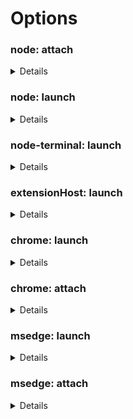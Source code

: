# Options

### node: attach

<details><h4>address</h4><p>TCP/IP address of process to be debugged. Default is &#39;localhost&#39;.</p>
<h5>Default value:</h4><pre><code>"localhost"</pre></code><h4>attachExistingChildren</h4><p>Whether to attempt to attach to already-spawned child processes.</p>
<h5>Default value:</h4><pre><code>true</pre></code><h4>autoAttachChildProcesses</h4><p>Attach debugger to new child processes automatically.</p>
<h5>Default value:</h4><pre><code>true</pre></code><h4>cascadeTerminateToConfigurations</h4><p>A list of debug sessions which, when this debug session is terminated, will also be stopped.</p>
<h5>Default value:</h4><pre><code>[]</pre></code><h4>continueOnAttach</h4><p>If true, we&#39;ll automatically resume programs launched and waiting on <code>--inspect-brk</code></p>
<h5>Default value:</h4><pre><code>false</pre></code><h4>customDescriptionGenerator</h4><p>Customize the textual description the debugger shows for objects (local variables, etc...). Samples:<br>      1. this.toString() // will call toString to print all objects<br>      2. this.customDescription ? this.customDescription() : defaultValue // Use customDescription method if available, if not return defaultValue<br>      3. function (def) { return this.customDescription ? this.customDescription() : def } // Use customDescription method if available, if not return defaultValue<br>      </p>
<h5>Default value:</h4><pre><code>undefined</pre></code><h4>customPropertiesGenerator</h4><p>Customize the properties shown for an object in the debugger (local variables, etc...). Samples:<br>    1. { ...this, extraProperty: &#39;12345&#39; } // Add an extraProperty 12345 to all objects<br>    2. this.customProperties ? this.customProperties() : this // Use customProperties method if available, if not use the properties in this (the default properties)<br>    3. function () { return this.customProperties ? this.customProperties() : this } // Use customDescription method if available, if not return the default properties<br><br>    Deprecated: This is a temporary implementation of this feature until we have time to implement it in the way described here: <a href="https://github.com/microsoft/vscode/issues/102181">https://github.com/microsoft/vscode/issues/102181</a></p>
<h5>Default value:</h4><pre><code>undefined</pre></code><h4>cwd</h4><p>Absolute path to the working directory of the program being debugged. If you&#39;ve set localRoot then cwd will match that value otherwise it falls back to your workspaceFolder</p>
<h5>Default value:</h4><pre><code>localRoot || ${workspaceFolder}</pre></code><h4>enableContentValidation</h4><p>Toggles whether we verify the contents of files on disk match the ones loaded in the runtime. This is useful in a variety of scenarios and required in some, but can cause issues if you have server-side transformation of scripts, for example.</p>
<h5>Default value:</h4><pre><code>true</pre></code><h4>enableDWARF</h4><p>Toggles whether the debugger will try to read DWARF debug symbols from WebAssembly, which can be resource intensive. Requires the <code>ms-vscode.wasm-dwarf-debugging</code> extension to function.</p>
<h5>Default value:</h4><pre><code>true</pre></code><h4>env</h4><p>Environment variables passed to the program. The value <code>null</code> removes the variable from the environment.</p>
<h5>Default value:</h4><pre><code>{}</pre></code><h4>envFile</h4><p>Absolute path to a file containing environment variable definitions.</p>
<h5>Default value:</h4><pre><code>null</pre></code><h4>localRoot</h4><p>Path to the local directory containing the program.</p>
<h5>Default value:</h4><pre><code>null</pre></code><h4>nodeVersionHint</h4><p>Allows you to explicitly specify the Node version that&#39;s running, which can be used to disable or enable certain behaviors in cases where the automatic version detection does not work.</p>
<h5>Default value:</h4><pre><code>undefined</pre></code><h4>outFiles</h4><p>If source maps are enabled, these glob patterns specify the generated JavaScript files. If a pattern starts with <code>!</code> the files are excluded. If not specified, the generated code is expected in the same directory as its source.</p>
<h5>Default value:</h4><pre><code>[
  "${workspaceFolder}/**/*.(m|c|)js",
  "!**/node_modules/**"
]</pre></code><h4>outputCapture</h4><p>From where to capture output messages: the default debug API if set to <code>console</code>, or stdout/stderr streams if set to <code>std</code>.</p>
<h5>Default value:</h4><pre><code>"console"</pre></code><h4>pauseForSourceMap</h4><p>Whether to wait for source maps to load for each incoming script. This has a performance overhead, and might be safely disabled when running off of disk, so long as <code>rootPath</code> is not disabled.</p>
<h5>Default value:</h4><pre><code>false</pre></code><h4>port</h4><p>Debug port to attach to. Default is 9229.</p>
<h5>Default value:</h4><pre><code>9229</pre></code><h4>processId</h4><p>ID of process to attach to.</p>
<h5>Default value:</h4><pre><code>undefined</pre></code><h4>remoteHostHeader</h4><p>Explicit Host header to use when connecting to the websocket of inspector. If unspecified, the host header will be set to &#39;localhost&#39;. This is useful when the inspector is running behind a proxy that only accept particular Host header.</p>
<h5>Default value:</h4><pre><code>undefined</pre></code><h4>remoteRoot</h4><p>Absolute path to the remote directory containing the program.</p>
<h5>Default value:</h4><pre><code>null</pre></code><h4>resolveSourceMapLocations</h4><p>A list of minimatch patterns for locations (folders and URLs) in which source maps can be used to resolve local files. This can be used to avoid incorrectly breaking in external source mapped code. Patterns can be prefixed with &quot;!&quot; to exclude them. May be set to an empty array or null to avoid restriction.</p>
<h5>Default value:</h4><pre><code>[
  "**",
  "!**/node_modules/**"
]</pre></code><h4>restart</h4><p>Try to reconnect to the program if we lose connection. If set to <code>true</code>, we&#39;ll try once a second, forever. You can customize the interval and maximum number of attempts by specifying the <code>delay</code> and <code>maxAttempts</code> in an object instead.</p>
<h5>Default value:</h4><pre><code>false</pre></code><h4>runtimeSourcemapPausePatterns</h4><p>A list of patterns at which to manually insert entrypoint breakpoints. This can be useful to give the debugger an opportunity to set breakpoints when using sourcemaps that don&#39;t exist or can&#39;t be detected before launch, such as <a href="https://github.com/microsoft/vscode-js-debug/issues/492">with the Serverless framework</a>.</p>
<h5>Default value:</h4><pre><code>[]</pre></code><h4>showAsyncStacks</h4><p>Show the async calls that led to the current call stack.</p>
<h5>Default value:</h4><pre><code>true</pre></code><h4>skipFiles</h4><p>An array of file or folder names, or path globs, to skip when debugging. Star patterns and negations are allowed, for example, <code>[&quot;**/node_modules/**&quot;, &quot;!**/node_modules/my-module/**&quot;]</code></p>
<h5>Default value:</h4><pre><code>[
  "<node_internals>/**"
]</pre></code><h4>smartStep</h4><p>Automatically step through generated code that cannot be mapped back to the original source.</p>
<h5>Default value:</h4><pre><code>true</pre></code><h4>sourceMapPathOverrides</h4><p>A set of mappings for rewriting the locations of source files from what the sourcemap says, to their locations on disk.</p>
<h5>Default value:</h4><pre><code>{
  "webpack:///./~/*": "${workspaceFolder}/node_modules/*",
  "webpack:////*": "/*",
  "webpack://@?:*/?:*/*": "${workspaceFolder}/*",
  "webpack://?:*/*": "${workspaceFolder}/*",
  "webpack:///([a-z]):/(.+)": "$1:/$2",
  "meteor://💻app/*": "${workspaceFolder}/*",
  "turbopack://[project]/*": "${workspaceFolder}/*"
}</pre></code><h4>sourceMapRenames</h4><p>Whether to use the &quot;names&quot; mapping in sourcemaps. This requires requesting source content, which can be slow with certain debuggers.</p>
<h5>Default value:</h4><pre><code>true</pre></code><h4>sourceMaps</h4><p>Use JavaScript source maps (if they exist).</p>
<h5>Default value:</h4><pre><code>true</pre></code><h4>timeout</h4><p>Retry for this number of milliseconds to connect to Node.js. Default is 10000 ms.</p>
<h5>Default value:</h4><pre><code>10000</pre></code><h4>timeouts</h4><p>Timeouts for several debugger operations.</p>
<h5>Default value:</h4><pre><code>{}</pre></code><h4>trace</h4><p>Configures what diagnostic output is produced.</p>
<h5>Default value:</h4><pre><code>false</pre></code><h4>websocketAddress</h4><p>Exact websocket address to attach to. If unspecified, it will be discovered from the address and port.</p>
<h5>Default value:</h4><pre><code>undefined</pre></code></details>

### node: launch

<details><h4>args</h4><p>Command line arguments passed to the program.<br><br>Can be an array of strings or a single string. When the program is launched in a terminal, setting this property to a single string will result in the arguments not being escaped for the shell.</p>
<h5>Default value:</h4><pre><code>[]</pre></code><h4>attachSimplePort</h4><p>If set, attaches to the process via the given port. This is generally no longer necessary for Node.js programs and loses the ability to debug child processes, but can be useful in more esoteric scenarios such as with Deno and Docker launches. If set to 0, a random port will be chosen and --inspect-brk added to the launch arguments automatically.</p>
<h5>Default value:</h4><pre><code>null</pre></code><h4>autoAttachChildProcesses</h4><p>Attach debugger to new child processes automatically.</p>
<h5>Default value:</h4><pre><code>true</pre></code><h4>cascadeTerminateToConfigurations</h4><p>A list of debug sessions which, when this debug session is terminated, will also be stopped.</p>
<h5>Default value:</h4><pre><code>[]</pre></code><h4>console</h4><p>Where to launch the debug target.</p>
<h5>Default value:</h4><pre><code>"internalConsole"</pre></code><h4>customDescriptionGenerator</h4><p>Customize the textual description the debugger shows for objects (local variables, etc...). Samples:<br>      1. this.toString() // will call toString to print all objects<br>      2. this.customDescription ? this.customDescription() : defaultValue // Use customDescription method if available, if not return defaultValue<br>      3. function (def) { return this.customDescription ? this.customDescription() : def } // Use customDescription method if available, if not return defaultValue<br>      </p>
<h5>Default value:</h4><pre><code>undefined</pre></code><h4>customPropertiesGenerator</h4><p>Customize the properties shown for an object in the debugger (local variables, etc...). Samples:<br>    1. { ...this, extraProperty: &#39;12345&#39; } // Add an extraProperty 12345 to all objects<br>    2. this.customProperties ? this.customProperties() : this // Use customProperties method if available, if not use the properties in this (the default properties)<br>    3. function () { return this.customProperties ? this.customProperties() : this } // Use customDescription method if available, if not return the default properties<br><br>    Deprecated: This is a temporary implementation of this feature until we have time to implement it in the way described here: <a href="https://github.com/microsoft/vscode/issues/102181">https://github.com/microsoft/vscode/issues/102181</a></p>
<h5>Default value:</h4><pre><code>undefined</pre></code><h4>cwd</h4><p>Absolute path to the working directory of the program being debugged. If you&#39;ve set localRoot then cwd will match that value otherwise it falls back to your workspaceFolder</p>
<h5>Default value:</h4><pre><code>"${workspaceFolder}"</pre></code><h4>enableContentValidation</h4><p>Toggles whether we verify the contents of files on disk match the ones loaded in the runtime. This is useful in a variety of scenarios and required in some, but can cause issues if you have server-side transformation of scripts, for example.</p>
<h5>Default value:</h4><pre><code>true</pre></code><h4>enableDWARF</h4><p>Toggles whether the debugger will try to read DWARF debug symbols from WebAssembly, which can be resource intensive. Requires the <code>ms-vscode.wasm-dwarf-debugging</code> extension to function.</p>
<h5>Default value:</h4><pre><code>true</pre></code><h4>env</h4><p>Environment variables passed to the program. The value <code>null</code> removes the variable from the environment.</p>
<h5>Default value:</h4><pre><code>{}</pre></code><h4>envFile</h4><p>Absolute path to a file containing environment variable definitions.</p>
<h5>Default value:</h4><pre><code>null</pre></code><h4>experimentalNetworking</h4><p>Enable experimental inspection in Node.js. When set to <code>auto</code> this is enabled for versions of Node.js that support it. It can be set to <code>on</code> or <code>off</code> to enable or disable it explicitly.</p>
<h5>Default value:</h4><pre><code>"auto"</pre></code><h4>killBehavior</h4><p>Configures how debug processes are killed when stopping the session. Can be:<br><br>- forceful (default): forcefully tears down the process tree. Sends SIGKILL on posix, or <code>taskkill.exe /F</code> on Windows.<br>- polite: gracefully tears down the process tree. It&#39;s possible that misbehaving processes continue to run after shutdown in this way. Sends SIGTERM on posix, or <code>taskkill.exe</code> with no <code>/F</code> (force) flag on Windows.<br>- none: no termination will happen.</p>
<h5>Default value:</h4><pre><code>"forceful"</pre></code><h4>localRoot</h4><p>Path to the local directory containing the program.</p>
<h5>Default value:</h4><pre><code>null</pre></code><h4>nodeVersionHint</h4><p>Allows you to explicitly specify the Node version that&#39;s running, which can be used to disable or enable certain behaviors in cases where the automatic version detection does not work.</p>
<h5>Default value:</h4><pre><code>undefined</pre></code><h4>outFiles</h4><p>If source maps are enabled, these glob patterns specify the generated JavaScript files. If a pattern starts with <code>!</code> the files are excluded. If not specified, the generated code is expected in the same directory as its source.</p>
<h5>Default value:</h4><pre><code>[
  "${workspaceFolder}/**/*.(m|c|)js",
  "!**/node_modules/**"
]</pre></code><h4>outputCapture</h4><p>From where to capture output messages: the default debug API if set to <code>console</code>, or stdout/stderr streams if set to <code>std</code>.</p>
<h5>Default value:</h4><pre><code>"console"</pre></code><h4>pauseForSourceMap</h4><p>Whether to wait for source maps to load for each incoming script. This has a performance overhead, and might be safely disabled when running off of disk, so long as <code>rootPath</code> is not disabled.</p>
<h5>Default value:</h4><pre><code>false</pre></code><h4>profileStartup</h4><p>If true, will start profiling as soon as the process launches</p>
<h5>Default value:</h4><pre><code>false</pre></code><h4>program</h4><p>Absolute path to the program. Generated value is guessed by looking at package.json and opened files. Edit this attribute.</p>
<h5>Default value:</h4><pre><code>""</pre></code><h4>remoteRoot</h4><p>Absolute path to the remote directory containing the program.</p>
<h5>Default value:</h4><pre><code>null</pre></code><h4>resolveSourceMapLocations</h4><p>A list of minimatch patterns for locations (folders and URLs) in which source maps can be used to resolve local files. This can be used to avoid incorrectly breaking in external source mapped code. Patterns can be prefixed with &quot;!&quot; to exclude them. May be set to an empty array or null to avoid restriction.</p>
<h5>Default value:</h4><pre><code>[
  "**",
  "!**/node_modules/**"
]</pre></code><h4>restart</h4><p>Try to reconnect to the program if we lose connection. If set to <code>true</code>, we&#39;ll try once a second, forever. You can customize the interval and maximum number of attempts by specifying the <code>delay</code> and <code>maxAttempts</code> in an object instead.</p>
<h5>Default value:</h4><pre><code>false</pre></code><h4>runtimeArgs</h4><p>Optional arguments passed to the runtime executable.</p>
<h5>Default value:</h4><pre><code>[]</pre></code><h4>runtimeExecutable</h4><p>Runtime to use. Either an absolute path or the name of a runtime available on the PATH. If omitted <code>node</code> is assumed.</p>
<h5>Default value:</h4><pre><code>"node"</pre></code><h4>runtimeSourcemapPausePatterns</h4><p>A list of patterns at which to manually insert entrypoint breakpoints. This can be useful to give the debugger an opportunity to set breakpoints when using sourcemaps that don&#39;t exist or can&#39;t be detected before launch, such as <a href="https://github.com/microsoft/vscode-js-debug/issues/492">with the Serverless framework</a>.</p>
<h5>Default value:</h4><pre><code>[]</pre></code><h4>runtimeVersion</h4><p>Version of <code>node</code> runtime to use. Requires <code>nvm</code>.</p>
<h5>Default value:</h4><pre><code>"default"</pre></code><h4>showAsyncStacks</h4><p>Show the async calls that led to the current call stack.</p>
<h5>Default value:</h4><pre><code>true</pre></code><h4>skipFiles</h4><p>An array of file or folder names, or path globs, to skip when debugging. Star patterns and negations are allowed, for example, <code>[&quot;**/node_modules/**&quot;, &quot;!**/node_modules/my-module/**&quot;]</code></p>
<h5>Default value:</h4><pre><code>[
  "<node_internals>/**"
]</pre></code><h4>smartStep</h4><p>Automatically step through generated code that cannot be mapped back to the original source.</p>
<h5>Default value:</h4><pre><code>true</pre></code><h4>sourceMapPathOverrides</h4><p>A set of mappings for rewriting the locations of source files from what the sourcemap says, to their locations on disk.</p>
<h5>Default value:</h4><pre><code>{
  "webpack:///./~/*": "${workspaceFolder}/node_modules/*",
  "webpack:////*": "/*",
  "webpack://@?:*/?:*/*": "${workspaceFolder}/*",
  "webpack://?:*/*": "${workspaceFolder}/*",
  "webpack:///([a-z]):/(.+)": "$1:/$2",
  "meteor://💻app/*": "${workspaceFolder}/*",
  "turbopack://[project]/*": "${workspaceFolder}/*"
}</pre></code><h4>sourceMapRenames</h4><p>Whether to use the &quot;names&quot; mapping in sourcemaps. This requires requesting source content, which can be slow with certain debuggers.</p>
<h5>Default value:</h4><pre><code>true</pre></code><h4>sourceMaps</h4><p>Use JavaScript source maps (if they exist).</p>
<h5>Default value:</h4><pre><code>true</pre></code><h4>stopOnEntry</h4><p>Automatically stop program after launch.</p>
<h5>Default value:</h4><pre><code>false</pre></code><h4>timeout</h4><p>Retry for this number of milliseconds to connect to Node.js. Default is 10000 ms.</p>
<h5>Default value:</h4><pre><code>10000</pre></code><h4>timeouts</h4><p>Timeouts for several debugger operations.</p>
<h5>Default value:</h4><pre><code>{}</pre></code><h4>trace</h4><p>Configures what diagnostic output is produced.</p>
<h5>Default value:</h4><pre><code>false</pre></code></details>

### node-terminal: launch

<details><h4>autoAttachChildProcesses</h4><p>Attach debugger to new child processes automatically.</p>
<h5>Default value:</h4><pre><code>true</pre></code><h4>cascadeTerminateToConfigurations</h4><p>A list of debug sessions which, when this debug session is terminated, will also be stopped.</p>
<h5>Default value:</h4><pre><code>[]</pre></code><h4>command</h4><p>Command to run in the launched terminal. If not provided, the terminal will open without launching a program.</p>
<h5>Default value:</h4><pre><code>undefined</pre></code><h4>customDescriptionGenerator</h4><p>Customize the textual description the debugger shows for objects (local variables, etc...). Samples:<br>      1. this.toString() // will call toString to print all objects<br>      2. this.customDescription ? this.customDescription() : defaultValue // Use customDescription method if available, if not return defaultValue<br>      3. function (def) { return this.customDescription ? this.customDescription() : def } // Use customDescription method if available, if not return defaultValue<br>      </p>
<h5>Default value:</h4><pre><code>undefined</pre></code><h4>customPropertiesGenerator</h4><p>Customize the properties shown for an object in the debugger (local variables, etc...). Samples:<br>    1. { ...this, extraProperty: &#39;12345&#39; } // Add an extraProperty 12345 to all objects<br>    2. this.customProperties ? this.customProperties() : this // Use customProperties method if available, if not use the properties in this (the default properties)<br>    3. function () { return this.customProperties ? this.customProperties() : this } // Use customDescription method if available, if not return the default properties<br><br>    Deprecated: This is a temporary implementation of this feature until we have time to implement it in the way described here: <a href="https://github.com/microsoft/vscode/issues/102181">https://github.com/microsoft/vscode/issues/102181</a></p>
<h5>Default value:</h4><pre><code>undefined</pre></code><h4>cwd</h4><p>Absolute path to the working directory of the program being debugged. If you&#39;ve set localRoot then cwd will match that value otherwise it falls back to your workspaceFolder</p>
<h5>Default value:</h4><pre><code>localRoot || ${workspaceFolder}</pre></code><h4>enableContentValidation</h4><p>Toggles whether we verify the contents of files on disk match the ones loaded in the runtime. This is useful in a variety of scenarios and required in some, but can cause issues if you have server-side transformation of scripts, for example.</p>
<h5>Default value:</h4><pre><code>true</pre></code><h4>enableDWARF</h4><p>Toggles whether the debugger will try to read DWARF debug symbols from WebAssembly, which can be resource intensive. Requires the <code>ms-vscode.wasm-dwarf-debugging</code> extension to function.</p>
<h5>Default value:</h4><pre><code>true</pre></code><h4>env</h4><p>Environment variables passed to the program. The value <code>null</code> removes the variable from the environment.</p>
<h5>Default value:</h4><pre><code>{}</pre></code><h4>envFile</h4><p>Absolute path to a file containing environment variable definitions.</p>
<h5>Default value:</h4><pre><code>null</pre></code><h4>localRoot</h4><p>Path to the local directory containing the program.</p>
<h5>Default value:</h4><pre><code>null</pre></code><h4>nodeVersionHint</h4><p>Allows you to explicitly specify the Node version that&#39;s running, which can be used to disable or enable certain behaviors in cases where the automatic version detection does not work.</p>
<h5>Default value:</h4><pre><code>undefined</pre></code><h4>outFiles</h4><p>If source maps are enabled, these glob patterns specify the generated JavaScript files. If a pattern starts with <code>!</code> the files are excluded. If not specified, the generated code is expected in the same directory as its source.</p>
<h5>Default value:</h4><pre><code>[
  "${workspaceFolder}/**/*.(m|c|)js",
  "!**/node_modules/**"
]</pre></code><h4>outputCapture</h4><p>From where to capture output messages: the default debug API if set to <code>console</code>, or stdout/stderr streams if set to <code>std</code>.</p>
<h5>Default value:</h4><pre><code>"console"</pre></code><h4>pauseForSourceMap</h4><p>Whether to wait for source maps to load for each incoming script. This has a performance overhead, and might be safely disabled when running off of disk, so long as <code>rootPath</code> is not disabled.</p>
<h5>Default value:</h4><pre><code>false</pre></code><h4>remoteRoot</h4><p>Absolute path to the remote directory containing the program.</p>
<h5>Default value:</h4><pre><code>null</pre></code><h4>resolveSourceMapLocations</h4><p>A list of minimatch patterns for locations (folders and URLs) in which source maps can be used to resolve local files. This can be used to avoid incorrectly breaking in external source mapped code. Patterns can be prefixed with &quot;!&quot; to exclude them. May be set to an empty array or null to avoid restriction.</p>
<h5>Default value:</h4><pre><code>[
  "**",
  "!**/node_modules/**"
]</pre></code><h4>runtimeSourcemapPausePatterns</h4><p>A list of patterns at which to manually insert entrypoint breakpoints. This can be useful to give the debugger an opportunity to set breakpoints when using sourcemaps that don&#39;t exist or can&#39;t be detected before launch, such as <a href="https://github.com/microsoft/vscode-js-debug/issues/492">with the Serverless framework</a>.</p>
<h5>Default value:</h4><pre><code>[]</pre></code><h4>showAsyncStacks</h4><p>Show the async calls that led to the current call stack.</p>
<h5>Default value:</h4><pre><code>{
  "onceBreakpointResolved": 16
}</pre></code><h4>skipFiles</h4><p>An array of file or folder names, or path globs, to skip when debugging. Star patterns and negations are allowed, for example, <code>[&quot;**/node_modules/**&quot;, &quot;!**/node_modules/my-module/**&quot;]</code></p>
<h5>Default value:</h4><pre><code>[
  "<node_internals>/**"
]</pre></code><h4>smartStep</h4><p>Automatically step through generated code that cannot be mapped back to the original source.</p>
<h5>Default value:</h4><pre><code>true</pre></code><h4>sourceMapPathOverrides</h4><p>A set of mappings for rewriting the locations of source files from what the sourcemap says, to their locations on disk.</p>
<h5>Default value:</h4><pre><code>{
  "webpack:///./~/*": "${workspaceFolder}/node_modules/*",
  "webpack:////*": "/*",
  "webpack://@?:*/?:*/*": "${workspaceFolder}/*",
  "webpack://?:*/*": "${workspaceFolder}/*",
  "webpack:///([a-z]):/(.+)": "$1:/$2",
  "meteor://💻app/*": "${workspaceFolder}/*",
  "turbopack://[project]/*": "${workspaceFolder}/*"
}</pre></code><h4>sourceMapRenames</h4><p>Whether to use the &quot;names&quot; mapping in sourcemaps. This requires requesting source content, which can be slow with certain debuggers.</p>
<h5>Default value:</h4><pre><code>true</pre></code><h4>sourceMaps</h4><p>Use JavaScript source maps (if they exist).</p>
<h5>Default value:</h4><pre><code>true</pre></code><h4>timeout</h4><p>Retry for this number of milliseconds to connect to Node.js. Default is 10000 ms.</p>
<h5>Default value:</h4><pre><code>10000</pre></code><h4>timeouts</h4><p>Timeouts for several debugger operations.</p>
<h5>Default value:</h4><pre><code>{}</pre></code><h4>trace</h4><p>Configures what diagnostic output is produced.</p>
<h5>Default value:</h4><pre><code>false</pre></code></details>

### extensionHost: launch

<details><h4>args</h4><p>Command line arguments passed to the program.<br><br>Can be an array of strings or a single string. When the program is launched in a terminal, setting this property to a single string will result in the arguments not being escaped for the shell.</p>
<h5>Default value:</h4><pre><code>[
  "--extensionDevelopmentPath=${workspaceFolder}"
]</pre></code><h4>autoAttachChildProcesses</h4><p>Attach debugger to new child processes automatically.</p>
<h5>Default value:</h4><pre><code>false</pre></code><h4>cascadeTerminateToConfigurations</h4><p>A list of debug sessions which, when this debug session is terminated, will also be stopped.</p>
<h5>Default value:</h4><pre><code>[]</pre></code><h4>customDescriptionGenerator</h4><p>Customize the textual description the debugger shows for objects (local variables, etc...). Samples:<br>      1. this.toString() // will call toString to print all objects<br>      2. this.customDescription ? this.customDescription() : defaultValue // Use customDescription method if available, if not return defaultValue<br>      3. function (def) { return this.customDescription ? this.customDescription() : def } // Use customDescription method if available, if not return defaultValue<br>      </p>
<h5>Default value:</h4><pre><code>undefined</pre></code><h4>customPropertiesGenerator</h4><p>Customize the properties shown for an object in the debugger (local variables, etc...). Samples:<br>    1. { ...this, extraProperty: &#39;12345&#39; } // Add an extraProperty 12345 to all objects<br>    2. this.customProperties ? this.customProperties() : this // Use customProperties method if available, if not use the properties in this (the default properties)<br>    3. function () { return this.customProperties ? this.customProperties() : this } // Use customDescription method if available, if not return the default properties<br><br>    Deprecated: This is a temporary implementation of this feature until we have time to implement it in the way described here: <a href="https://github.com/microsoft/vscode/issues/102181">https://github.com/microsoft/vscode/issues/102181</a></p>
<h5>Default value:</h4><pre><code>undefined</pre></code><h4>cwd</h4><p>Absolute path to the working directory of the program being debugged. If you&#39;ve set localRoot then cwd will match that value otherwise it falls back to your workspaceFolder</p>
<h5>Default value:</h4><pre><code>localRoot || ${workspaceFolder}</pre></code><h4>debugWebviews</h4><p>Configures whether we should try to attach to webviews in the launched VS Code instance. This will only work in desktop VS Code.</p>
<h5>Default value:</h4><pre><code>false</pre></code><h4>debugWebWorkerHost</h4><p>Configures whether we should try to attach to the web worker extension host.</p>
<h5>Default value:</h4><pre><code>false</pre></code><h4>enableContentValidation</h4><p>Toggles whether we verify the contents of files on disk match the ones loaded in the runtime. This is useful in a variety of scenarios and required in some, but can cause issues if you have server-side transformation of scripts, for example.</p>
<h5>Default value:</h4><pre><code>true</pre></code><h4>enableDWARF</h4><p>Toggles whether the debugger will try to read DWARF debug symbols from WebAssembly, which can be resource intensive. Requires the <code>ms-vscode.wasm-dwarf-debugging</code> extension to function.</p>
<h5>Default value:</h4><pre><code>true</pre></code><h4>env</h4><p>Environment variables passed to the program. The value <code>null</code> removes the variable from the environment.</p>
<h5>Default value:</h4><pre><code>{}</pre></code><h4>envFile</h4><p>Absolute path to a file containing environment variable definitions.</p>
<h5>Default value:</h4><pre><code>null</pre></code><h4>localRoot</h4><p>Path to the local directory containing the program.</p>
<h5>Default value:</h4><pre><code>null</pre></code><h4>nodeVersionHint</h4><p>Allows you to explicitly specify the Node version that&#39;s running, which can be used to disable or enable certain behaviors in cases where the automatic version detection does not work.</p>
<h5>Default value:</h4><pre><code>undefined</pre></code><h4>outFiles</h4><p>If source maps are enabled, these glob patterns specify the generated JavaScript files. If a pattern starts with <code>!</code> the files are excluded. If not specified, the generated code is expected in the same directory as its source.</p>
<h5>Default value:</h4><pre><code>[
  "${workspaceFolder}/out/**/*.js"
]</pre></code><h4>outputCapture</h4><p>From where to capture output messages: the default debug API if set to <code>console</code>, or stdout/stderr streams if set to <code>std</code>.</p>
<h5>Default value:</h4><pre><code>"console"</pre></code><h4>pauseForSourceMap</h4><p>Whether to wait for source maps to load for each incoming script. This has a performance overhead, and might be safely disabled when running off of disk, so long as <code>rootPath</code> is not disabled.</p>
<h5>Default value:</h4><pre><code>false</pre></code><h4>remoteRoot</h4><p>Absolute path to the remote directory containing the program.</p>
<h5>Default value:</h4><pre><code>null</pre></code><h4>rendererDebugOptions</h4><p>Chrome launch options used when attaching to the renderer process, with <code>debugWebviews</code> or <code>debugWebWorkerHost</code>.</p>
<h5>Default value:</h4><pre><code>{}</pre></code><h4>resolveSourceMapLocations</h4><p>A list of minimatch patterns for locations (folders and URLs) in which source maps can be used to resolve local files. This can be used to avoid incorrectly breaking in external source mapped code. Patterns can be prefixed with &quot;!&quot; to exclude them. May be set to an empty array or null to avoid restriction.</p>
<h5>Default value:</h4><pre><code>[
  "${workspaceFolder}/**",
  "!**/node_modules/**"
]</pre></code><h4>runtimeExecutable</h4><p>Absolute path to VS Code.</p>
<h5>Default value:</h4><pre><code>"${execPath}"</pre></code><h4>runtimeSourcemapPausePatterns</h4><p>A list of patterns at which to manually insert entrypoint breakpoints. This can be useful to give the debugger an opportunity to set breakpoints when using sourcemaps that don&#39;t exist or can&#39;t be detected before launch, such as <a href="https://github.com/microsoft/vscode-js-debug/issues/492">with the Serverless framework</a>.</p>
<h5>Default value:</h4><pre><code>[]</pre></code><h4>showAsyncStacks</h4><p>Show the async calls that led to the current call stack.</p>
<h5>Default value:</h4><pre><code>true</pre></code><h4>skipFiles</h4><p>An array of file or folder names, or path globs, to skip when debugging. Star patterns and negations are allowed, for example, <code>[&quot;**/node_modules/**&quot;, &quot;!**/node_modules/my-module/**&quot;]</code></p>
<h5>Default value:</h4><pre><code>[
  "<node_internals>/**"
]</pre></code><h4>smartStep</h4><p>Automatically step through generated code that cannot be mapped back to the original source.</p>
<h5>Default value:</h4><pre><code>true</pre></code><h4>sourceMapPathOverrides</h4><p>A set of mappings for rewriting the locations of source files from what the sourcemap says, to their locations on disk.</p>
<h5>Default value:</h4><pre><code>{
  "webpack:///./~/*": "${workspaceFolder}/node_modules/*",
  "webpack:////*": "/*",
  "webpack://@?:*/?:*/*": "${workspaceFolder}/*",
  "webpack://?:*/*": "${workspaceFolder}/*",
  "webpack:///([a-z]):/(.+)": "$1:/$2",
  "meteor://💻app/*": "${workspaceFolder}/*",
  "turbopack://[project]/*": "${workspaceFolder}/*"
}</pre></code><h4>sourceMapRenames</h4><p>Whether to use the &quot;names&quot; mapping in sourcemaps. This requires requesting source content, which can be slow with certain debuggers.</p>
<h5>Default value:</h4><pre><code>true</pre></code><h4>sourceMaps</h4><p>Use JavaScript source maps (if they exist).</p>
<h5>Default value:</h4><pre><code>true</pre></code><h4>testConfiguration</h4><p>Path to a test configuration file for the <a href="https://code.visualstudio.com/api/working-with-extensions/testing-extension#quick-setup-the-test-cli">test CLI</a>.</p>
<h5>Default value:</h4><pre><code>undefined</pre></code><h4>testConfigurationLabel</h4><p>A single configuration to run from the file. If not specified, you may be asked to pick.</p>
<h5>Default value:</h4><pre><code>undefined</pre></code><h4>timeout</h4><p>Retry for this number of milliseconds to connect to Node.js. Default is 10000 ms.</p>
<h5>Default value:</h4><pre><code>10000</pre></code><h4>timeouts</h4><p>Timeouts for several debugger operations.</p>
<h5>Default value:</h4><pre><code>{}</pre></code><h4>trace</h4><p>Configures what diagnostic output is produced.</p>
<h5>Default value:</h4><pre><code>false</pre></code></details>

### chrome: launch

<details><h4>browserLaunchLocation</h4><p>Forces the browser to be launched in one location. In a remote workspace (through ssh or WSL, for example) this can be used to open the browser on the remote machine rather than locally.</p>
<h5>Default value:</h4><pre><code>"workspace"</pre></code><h4>cascadeTerminateToConfigurations</h4><p>A list of debug sessions which, when this debug session is terminated, will also be stopped.</p>
<h5>Default value:</h4><pre><code>[]</pre></code><h4>cleanUp</h4><p>What clean-up to do after the debugging session finishes. Close only the tab being debug, vs. close the whole browser.</p>
<h5>Default value:</h4><pre><code>"wholeBrowser"</pre></code><h4>customDescriptionGenerator</h4><p>Customize the textual description the debugger shows for objects (local variables, etc...). Samples:<br>      1. this.toString() // will call toString to print all objects<br>      2. this.customDescription ? this.customDescription() : defaultValue // Use customDescription method if available, if not return defaultValue<br>      3. function (def) { return this.customDescription ? this.customDescription() : def } // Use customDescription method if available, if not return defaultValue<br>      </p>
<h5>Default value:</h4><pre><code>undefined</pre></code><h4>customPropertiesGenerator</h4><p>Customize the properties shown for an object in the debugger (local variables, etc...). Samples:<br>    1. { ...this, extraProperty: &#39;12345&#39; } // Add an extraProperty 12345 to all objects<br>    2. this.customProperties ? this.customProperties() : this // Use customProperties method if available, if not use the properties in this (the default properties)<br>    3. function () { return this.customProperties ? this.customProperties() : this } // Use customDescription method if available, if not return the default properties<br><br>    Deprecated: This is a temporary implementation of this feature until we have time to implement it in the way described here: <a href="https://github.com/microsoft/vscode/issues/102181">https://github.com/microsoft/vscode/issues/102181</a></p>
<h5>Default value:</h4><pre><code>undefined</pre></code><h4>cwd</h4><p>Optional working directory for the runtime executable.</p>
<h5>Default value:</h4><pre><code>null</pre></code><h4>disableNetworkCache</h4><p>Controls whether to skip the network cache for each request</p>
<h5>Default value:</h4><pre><code>true</pre></code><h4>enableContentValidation</h4><p>Toggles whether we verify the contents of files on disk match the ones loaded in the runtime. This is useful in a variety of scenarios and required in some, but can cause issues if you have server-side transformation of scripts, for example.</p>
<h5>Default value:</h4><pre><code>true</pre></code><h4>enableDWARF</h4><p>Toggles whether the debugger will try to read DWARF debug symbols from WebAssembly, which can be resource intensive. Requires the <code>ms-vscode.wasm-dwarf-debugging</code> extension to function.</p>
<h5>Default value:</h4><pre><code>true</pre></code><h4>env</h4><p>Optional dictionary of environment key/value pairs for the browser.</p>
<h5>Default value:</h4><pre><code>{}</pre></code><h4>file</h4><p>A local html file to open in the browser</p>
<h5>Default value:</h4><pre><code>null</pre></code><h4>includeDefaultArgs</h4><p>Whether default browser launch arguments (to disable features that may make debugging harder) will be included in the launch.</p>
<h5>Default value:</h4><pre><code>true</pre></code><h4>includeLaunchArgs</h4><p>Advanced: whether any default launch/debugging arguments are set on the browser. The debugger will assume the browser will use pipe debugging such as that which is provided with <code>--remote-debugging-pipe</code>.</p>
<h5>Default value:</h4><pre><code>true</pre></code><h4>inspectUri</h4><p>Format to use to rewrite the inspectUri: It&#39;s a template string that interpolates keys in <code>{curlyBraces}</code>. Available keys are:<br> - <code>url.*</code> is the parsed address of the running application. For instance, <code>{url.port}</code>, <code>{url.hostname}</code><br> - <code>port</code> is the debug port that Chrome is listening on.<br> - <code>browserInspectUri</code> is the inspector URI on the launched browser<br> - <code>browserInspectUriPath</code> is the path part of the inspector URI on the launched browser (e.g.: &quot;/devtools/browser/e9ec0098-306e-472a-8133-5e42488929c2&quot;).<br> - <code>wsProtocol</code> is the hinted websocket protocol. This is set to <code>wss</code> if the original URL is <code>https</code>, or <code>ws</code> otherwise.<br></p>
<h5>Default value:</h4><pre><code>undefined</pre></code><h4>outFiles</h4><p>If source maps are enabled, these glob patterns specify the generated JavaScript files. If a pattern starts with <code>!</code> the files are excluded. If not specified, the generated code is expected in the same directory as its source.</p>
<h5>Default value:</h4><pre><code>[
  "${workspaceFolder}/**/*.(m|c|)js",
  "!**/node_modules/**"
]</pre></code><h4>outputCapture</h4><p>From where to capture output messages: the default debug API if set to <code>console</code>, or stdout/stderr streams if set to <code>std</code>.</p>
<h5>Default value:</h4><pre><code>"console"</pre></code><h4>pathMapping</h4><p>A mapping of URLs/paths to local folders, to resolve scripts in the Browser to scripts on disk</p>
<h5>Default value:</h4><pre><code>{}</pre></code><h4>pauseForSourceMap</h4><p>Whether to wait for source maps to load for each incoming script. This has a performance overhead, and might be safely disabled when running off of disk, so long as <code>rootPath</code> is not disabled.</p>
<h5>Default value:</h4><pre><code>true</pre></code><h4>perScriptSourcemaps</h4><p>Whether scripts are loaded individually with unique sourcemaps containing the basename of the source file. This can be set to optimize sourcemap handling when dealing with lots of small scripts. If set to &quot;auto&quot;, we&#39;ll detect known cases where this is appropriate.</p>
<h5>Default value:</h4><pre><code>"auto"</pre></code><h4>port</h4><p>Port for the browser to listen on. Defaults to &quot;0&quot;, which will cause the browser to be debugged via pipes, which is generally more secure and should be chosen unless you need to attach to the browser from another tool.</p>
<h5>Default value:</h4><pre><code>0</pre></code><h4>profileStartup</h4><p>If true, will start profiling soon as the process launches</p>
<h5>Default value:</h4><pre><code>false</pre></code><h4>resolveSourceMapLocations</h4><p>A list of minimatch patterns for locations (folders and URLs) in which source maps can be used to resolve local files. This can be used to avoid incorrectly breaking in external source mapped code. Patterns can be prefixed with &quot;!&quot; to exclude them. May be set to an empty array or null to avoid restriction.</p>
<h5>Default value:</h4><pre><code>null</pre></code><h4>runtimeArgs</h4><p>Optional arguments passed to the runtime executable.</p>
<h5>Default value:</h4><pre><code>null</pre></code><h4>runtimeExecutable</h4><p>Either &#39;canary&#39;, &#39;stable&#39;, &#39;custom&#39; or path to the browser executable. Custom means a custom wrapper, custom build or CHROME_PATH environment variable.</p>
<h5>Default value:</h4><pre><code>"*"</pre></code><h4>showAsyncStacks</h4><p>Show the async calls that led to the current call stack.</p>
<h5>Default value:</h4><pre><code>true</pre></code><h4>skipFiles</h4><p>An array of file or folder names, or path globs, to skip when debugging. Star patterns and negations are allowed, for example, <code>[&quot;**/node_modules/**&quot;, &quot;!**/node_modules/my-module/**&quot;]</code></p>
<h5>Default value:</h4><pre><code>[]</pre></code><h4>smartStep</h4><p>Automatically step through generated code that cannot be mapped back to the original source.</p>
<h5>Default value:</h4><pre><code>true</pre></code><h4>sourceMapPathOverrides</h4><p>A set of mappings for rewriting the locations of source files from what the sourcemap says, to their locations on disk.</p>
<h5>Default value:</h4><pre><code>{
  "webpack:///./~/*": "${webRoot}/node_modules/*",
  "webpack:////*": "/*",
  "webpack://@?:*/?:*/*": "${webRoot}/*",
  "webpack://?:*/*": "${webRoot}/*",
  "webpack:///([a-z]):/(.+)": "$1:/$2",
  "meteor://💻app/*": "${webRoot}/*",
  "turbopack://[project]/*": "${workspaceFolder}/*"
}</pre></code><h4>sourceMapRenames</h4><p>Whether to use the &quot;names&quot; mapping in sourcemaps. This requires requesting source content, which can be slow with certain debuggers.</p>
<h5>Default value:</h4><pre><code>true</pre></code><h4>sourceMaps</h4><p>Use JavaScript source maps (if they exist).</p>
<h5>Default value:</h4><pre><code>true</pre></code><h4>timeout</h4><p>Retry for this number of milliseconds to connect to Node.js. Default is 10000 ms.</p>
<h5>Default value:</h4><pre><code>10000</pre></code><h4>timeouts</h4><p>Timeouts for several debugger operations.</p>
<h5>Default value:</h4><pre><code>{}</pre></code><h4>trace</h4><p>Configures what diagnostic output is produced.</p>
<h5>Default value:</h4><pre><code>false</pre></code><h4>url</h4><p>Will search for a tab with this exact url and attach to it, if found</p>
<h5>Default value:</h4><pre><code>null</pre></code><h4>urlFilter</h4><p>Will search for a page with this url and attach to it, if found. Can have * wildcards.</p>
<h5>Default value:</h4><pre><code>"*"</pre></code><h4>userDataDir</h4><p>By default, the browser is launched with a separate user profile in a temp folder. Use this option to override it. Set to false to launch with your default user profile. A new browser can&#39;t be launched if an instance is already running from <code>userDataDir</code>.</p>
<h5>Default value:</h4><pre><code>true</pre></code><h4>vueComponentPaths</h4><p>A list of file glob patterns to find <code>*.vue</code> components. By default, searches the entire workspace. This needs to be specified due to extra lookups that Vue&#39;s sourcemaps require in Vue CLI 4. You can disable this special handling by setting this to an empty array.</p>
<h5>Default value:</h4><pre><code>[
  "${workspaceFolder}/**/*.vue",
  "!**/node_modules/**"
]</pre></code><h4>webRoot</h4><p>This specifies the workspace absolute path to the webserver root. Used to resolve paths like <code>/app.js</code> to files on disk. Shorthand for a pathMapping for &quot;/&quot;</p>
<h5>Default value:</h4><pre><code>"${workspaceFolder}"</pre></code></details>

### chrome: attach

<details><h4>address</h4><p>IP address or hostname the debugged browser is listening on.</p>
<h5>Default value:</h4><pre><code>"localhost"</pre></code><h4>browserAttachLocation</h4><p>Forces the browser to attach in one location. In a remote workspace (through ssh or WSL, for example) this can be used to attach to a browser on the remote machine rather than locally.</p>
<h5>Default value:</h4><pre><code>"workspace"</pre></code><h4>cascadeTerminateToConfigurations</h4><p>A list of debug sessions which, when this debug session is terminated, will also be stopped.</p>
<h5>Default value:</h4><pre><code>[]</pre></code><h4>customDescriptionGenerator</h4><p>Customize the textual description the debugger shows for objects (local variables, etc...). Samples:<br>      1. this.toString() // will call toString to print all objects<br>      2. this.customDescription ? this.customDescription() : defaultValue // Use customDescription method if available, if not return defaultValue<br>      3. function (def) { return this.customDescription ? this.customDescription() : def } // Use customDescription method if available, if not return defaultValue<br>      </p>
<h5>Default value:</h4><pre><code>undefined</pre></code><h4>customPropertiesGenerator</h4><p>Customize the properties shown for an object in the debugger (local variables, etc...). Samples:<br>    1. { ...this, extraProperty: &#39;12345&#39; } // Add an extraProperty 12345 to all objects<br>    2. this.customProperties ? this.customProperties() : this // Use customProperties method if available, if not use the properties in this (the default properties)<br>    3. function () { return this.customProperties ? this.customProperties() : this } // Use customDescription method if available, if not return the default properties<br><br>    Deprecated: This is a temporary implementation of this feature until we have time to implement it in the way described here: <a href="https://github.com/microsoft/vscode/issues/102181">https://github.com/microsoft/vscode/issues/102181</a></p>
<h5>Default value:</h4><pre><code>undefined</pre></code><h4>disableNetworkCache</h4><p>Controls whether to skip the network cache for each request</p>
<h5>Default value:</h4><pre><code>true</pre></code><h4>enableContentValidation</h4><p>Toggles whether we verify the contents of files on disk match the ones loaded in the runtime. This is useful in a variety of scenarios and required in some, but can cause issues if you have server-side transformation of scripts, for example.</p>
<h5>Default value:</h4><pre><code>true</pre></code><h4>enableDWARF</h4><p>Toggles whether the debugger will try to read DWARF debug symbols from WebAssembly, which can be resource intensive. Requires the <code>ms-vscode.wasm-dwarf-debugging</code> extension to function.</p>
<h5>Default value:</h4><pre><code>true</pre></code><h4>inspectUri</h4><p>Format to use to rewrite the inspectUri: It&#39;s a template string that interpolates keys in <code>{curlyBraces}</code>. Available keys are:<br> - <code>url.*</code> is the parsed address of the running application. For instance, <code>{url.port}</code>, <code>{url.hostname}</code><br> - <code>port</code> is the debug port that Chrome is listening on.<br> - <code>browserInspectUri</code> is the inspector URI on the launched browser<br> - <code>browserInspectUriPath</code> is the path part of the inspector URI on the launched browser (e.g.: &quot;/devtools/browser/e9ec0098-306e-472a-8133-5e42488929c2&quot;).<br> - <code>wsProtocol</code> is the hinted websocket protocol. This is set to <code>wss</code> if the original URL is <code>https</code>, or <code>ws</code> otherwise.<br></p>
<h5>Default value:</h4><pre><code>undefined</pre></code><h4>outFiles</h4><p>If source maps are enabled, these glob patterns specify the generated JavaScript files. If a pattern starts with <code>!</code> the files are excluded. If not specified, the generated code is expected in the same directory as its source.</p>
<h5>Default value:</h4><pre><code>[
  "${workspaceFolder}/**/*.(m|c|)js",
  "!**/node_modules/**"
]</pre></code><h4>outputCapture</h4><p>From where to capture output messages: the default debug API if set to <code>console</code>, or stdout/stderr streams if set to <code>std</code>.</p>
<h5>Default value:</h4><pre><code>"console"</pre></code><h4>pathMapping</h4><p>A mapping of URLs/paths to local folders, to resolve scripts in the Browser to scripts on disk</p>
<h5>Default value:</h4><pre><code>{}</pre></code><h4>pauseForSourceMap</h4><p>Whether to wait for source maps to load for each incoming script. This has a performance overhead, and might be safely disabled when running off of disk, so long as <code>rootPath</code> is not disabled.</p>
<h5>Default value:</h4><pre><code>true</pre></code><h4>perScriptSourcemaps</h4><p>Whether scripts are loaded individually with unique sourcemaps containing the basename of the source file. This can be set to optimize sourcemap handling when dealing with lots of small scripts. If set to &quot;auto&quot;, we&#39;ll detect known cases where this is appropriate.</p>
<h5>Default value:</h4><pre><code>"auto"</pre></code><h4>port</h4><p>Port to use to remote debugging the browser, given as <code>--remote-debugging-port</code> when launching the browser.</p>
<h5>Default value:</h4><pre><code>0</pre></code><h4>resolveSourceMapLocations</h4><p>A list of minimatch patterns for locations (folders and URLs) in which source maps can be used to resolve local files. This can be used to avoid incorrectly breaking in external source mapped code. Patterns can be prefixed with &quot;!&quot; to exclude them. May be set to an empty array or null to avoid restriction.</p>
<h5>Default value:</h4><pre><code>null</pre></code><h4>restart</h4><p>Whether to reconnect if the browser connection is closed</p>
<h5>Default value:</h4><pre><code>false</pre></code><h4>showAsyncStacks</h4><p>Show the async calls that led to the current call stack.</p>
<h5>Default value:</h4><pre><code>true</pre></code><h4>skipFiles</h4><p>An array of file or folder names, or path globs, to skip when debugging. Star patterns and negations are allowed, for example, <code>[&quot;**/node_modules/**&quot;, &quot;!**/node_modules/my-module/**&quot;]</code></p>
<h5>Default value:</h4><pre><code>[]</pre></code><h4>smartStep</h4><p>Automatically step through generated code that cannot be mapped back to the original source.</p>
<h5>Default value:</h4><pre><code>true</pre></code><h4>sourceMapPathOverrides</h4><p>A set of mappings for rewriting the locations of source files from what the sourcemap says, to their locations on disk.</p>
<h5>Default value:</h4><pre><code>{
  "webpack:///./~/*": "${webRoot}/node_modules/*",
  "webpack:////*": "/*",
  "webpack://@?:*/?:*/*": "${webRoot}/*",
  "webpack://?:*/*": "${webRoot}/*",
  "webpack:///([a-z]):/(.+)": "$1:/$2",
  "meteor://💻app/*": "${webRoot}/*",
  "turbopack://[project]/*": "${workspaceFolder}/*"
}</pre></code><h4>sourceMapRenames</h4><p>Whether to use the &quot;names&quot; mapping in sourcemaps. This requires requesting source content, which can be slow with certain debuggers.</p>
<h5>Default value:</h4><pre><code>true</pre></code><h4>sourceMaps</h4><p>Use JavaScript source maps (if they exist).</p>
<h5>Default value:</h4><pre><code>true</pre></code><h4>targetSelection</h4><p>Whether to attach to all targets that match the URL filter (&quot;automatic&quot;) or ask to pick one (&quot;pick&quot;).</p>
<h5>Default value:</h4><pre><code>"automatic"</pre></code><h4>timeout</h4><p>Retry for this number of milliseconds to connect to Node.js. Default is 10000 ms.</p>
<h5>Default value:</h4><pre><code>10000</pre></code><h4>timeouts</h4><p>Timeouts for several debugger operations.</p>
<h5>Default value:</h4><pre><code>{}</pre></code><h4>trace</h4><p>Configures what diagnostic output is produced.</p>
<h5>Default value:</h4><pre><code>false</pre></code><h4>url</h4><p>Will search for a tab with this exact url and attach to it, if found</p>
<h5>Default value:</h4><pre><code>null</pre></code><h4>urlFilter</h4><p>Will search for a page with this url and attach to it, if found. Can have * wildcards.</p>
<h5>Default value:</h4><pre><code>""</pre></code><h4>vueComponentPaths</h4><p>A list of file glob patterns to find <code>*.vue</code> components. By default, searches the entire workspace. This needs to be specified due to extra lookups that Vue&#39;s sourcemaps require in Vue CLI 4. You can disable this special handling by setting this to an empty array.</p>
<h5>Default value:</h4><pre><code>[
  "${workspaceFolder}/**/*.vue",
  "!**/node_modules/**"
]</pre></code><h4>webRoot</h4><p>This specifies the workspace absolute path to the webserver root. Used to resolve paths like <code>/app.js</code> to files on disk. Shorthand for a pathMapping for &quot;/&quot;</p>
<h5>Default value:</h4><pre><code>"${workspaceFolder}"</pre></code></details>

### msedge: launch

<details><h4>address</h4><p>When debugging webviews, the IP address or hostname the webview is listening on. Will be automatically discovered if not set.</p>
<h5>Default value:</h4><pre><code>"localhost"</pre></code><h4>browserLaunchLocation</h4><p>Forces the browser to be launched in one location. In a remote workspace (through ssh or WSL, for example) this can be used to open the browser on the remote machine rather than locally.</p>
<h5>Default value:</h4><pre><code>"workspace"</pre></code><h4>cascadeTerminateToConfigurations</h4><p>A list of debug sessions which, when this debug session is terminated, will also be stopped.</p>
<h5>Default value:</h4><pre><code>[]</pre></code><h4>cleanUp</h4><p>What clean-up to do after the debugging session finishes. Close only the tab being debug, vs. close the whole browser.</p>
<h5>Default value:</h4><pre><code>"wholeBrowser"</pre></code><h4>customDescriptionGenerator</h4><p>Customize the textual description the debugger shows for objects (local variables, etc...). Samples:<br>      1. this.toString() // will call toString to print all objects<br>      2. this.customDescription ? this.customDescription() : defaultValue // Use customDescription method if available, if not return defaultValue<br>      3. function (def) { return this.customDescription ? this.customDescription() : def } // Use customDescription method if available, if not return defaultValue<br>      </p>
<h5>Default value:</h4><pre><code>undefined</pre></code><h4>customPropertiesGenerator</h4><p>Customize the properties shown for an object in the debugger (local variables, etc...). Samples:<br>    1. { ...this, extraProperty: &#39;12345&#39; } // Add an extraProperty 12345 to all objects<br>    2. this.customProperties ? this.customProperties() : this // Use customProperties method if available, if not use the properties in this (the default properties)<br>    3. function () { return this.customProperties ? this.customProperties() : this } // Use customDescription method if available, if not return the default properties<br><br>    Deprecated: This is a temporary implementation of this feature until we have time to implement it in the way described here: <a href="https://github.com/microsoft/vscode/issues/102181">https://github.com/microsoft/vscode/issues/102181</a></p>
<h5>Default value:</h4><pre><code>undefined</pre></code><h4>cwd</h4><p>Optional working directory for the runtime executable.</p>
<h5>Default value:</h4><pre><code>null</pre></code><h4>disableNetworkCache</h4><p>Controls whether to skip the network cache for each request</p>
<h5>Default value:</h4><pre><code>true</pre></code><h4>enableContentValidation</h4><p>Toggles whether we verify the contents of files on disk match the ones loaded in the runtime. This is useful in a variety of scenarios and required in some, but can cause issues if you have server-side transformation of scripts, for example.</p>
<h5>Default value:</h4><pre><code>true</pre></code><h4>enableDWARF</h4><p>Toggles whether the debugger will try to read DWARF debug symbols from WebAssembly, which can be resource intensive. Requires the <code>ms-vscode.wasm-dwarf-debugging</code> extension to function.</p>
<h5>Default value:</h4><pre><code>true</pre></code><h4>env</h4><p>Optional dictionary of environment key/value pairs for the browser.</p>
<h5>Default value:</h4><pre><code>{}</pre></code><h4>file</h4><p>A local html file to open in the browser</p>
<h5>Default value:</h4><pre><code>null</pre></code><h4>includeDefaultArgs</h4><p>Whether default browser launch arguments (to disable features that may make debugging harder) will be included in the launch.</p>
<h5>Default value:</h4><pre><code>true</pre></code><h4>includeLaunchArgs</h4><p>Advanced: whether any default launch/debugging arguments are set on the browser. The debugger will assume the browser will use pipe debugging such as that which is provided with <code>--remote-debugging-pipe</code>.</p>
<h5>Default value:</h4><pre><code>true</pre></code><h4>inspectUri</h4><p>Format to use to rewrite the inspectUri: It&#39;s a template string that interpolates keys in <code>{curlyBraces}</code>. Available keys are:<br> - <code>url.*</code> is the parsed address of the running application. For instance, <code>{url.port}</code>, <code>{url.hostname}</code><br> - <code>port</code> is the debug port that Chrome is listening on.<br> - <code>browserInspectUri</code> is the inspector URI on the launched browser<br> - <code>browserInspectUriPath</code> is the path part of the inspector URI on the launched browser (e.g.: &quot;/devtools/browser/e9ec0098-306e-472a-8133-5e42488929c2&quot;).<br> - <code>wsProtocol</code> is the hinted websocket protocol. This is set to <code>wss</code> if the original URL is <code>https</code>, or <code>ws</code> otherwise.<br></p>
<h5>Default value:</h4><pre><code>undefined</pre></code><h4>outFiles</h4><p>If source maps are enabled, these glob patterns specify the generated JavaScript files. If a pattern starts with <code>!</code> the files are excluded. If not specified, the generated code is expected in the same directory as its source.</p>
<h5>Default value:</h4><pre><code>[
  "${workspaceFolder}/**/*.(m|c|)js",
  "!**/node_modules/**"
]</pre></code><h4>outputCapture</h4><p>From where to capture output messages: the default debug API if set to <code>console</code>, or stdout/stderr streams if set to <code>std</code>.</p>
<h5>Default value:</h4><pre><code>"console"</pre></code><h4>pathMapping</h4><p>A mapping of URLs/paths to local folders, to resolve scripts in the Browser to scripts on disk</p>
<h5>Default value:</h4><pre><code>{}</pre></code><h4>pauseForSourceMap</h4><p>Whether to wait for source maps to load for each incoming script. This has a performance overhead, and might be safely disabled when running off of disk, so long as <code>rootPath</code> is not disabled.</p>
<h5>Default value:</h4><pre><code>true</pre></code><h4>perScriptSourcemaps</h4><p>Whether scripts are loaded individually with unique sourcemaps containing the basename of the source file. This can be set to optimize sourcemap handling when dealing with lots of small scripts. If set to &quot;auto&quot;, we&#39;ll detect known cases where this is appropriate.</p>
<h5>Default value:</h4><pre><code>"auto"</pre></code><h4>port</h4><p>When debugging webviews, the port the webview debugger is listening on. Will be automatically discovered if not set.</p>
<h5>Default value:</h4><pre><code>0</pre></code><h4>profileStartup</h4><p>If true, will start profiling soon as the process launches</p>
<h5>Default value:</h4><pre><code>false</pre></code><h4>resolveSourceMapLocations</h4><p>A list of minimatch patterns for locations (folders and URLs) in which source maps can be used to resolve local files. This can be used to avoid incorrectly breaking in external source mapped code. Patterns can be prefixed with &quot;!&quot; to exclude them. May be set to an empty array or null to avoid restriction.</p>
<h5>Default value:</h4><pre><code>null</pre></code><h4>runtimeArgs</h4><p>Optional arguments passed to the runtime executable.</p>
<h5>Default value:</h4><pre><code>null</pre></code><h4>runtimeExecutable</h4><p>Either &#39;canary&#39;, &#39;stable&#39;, &#39;dev&#39;, &#39;custom&#39; or path to the browser executable. Custom means a custom wrapper, custom build or EDGE_PATH environment variable.</p>
<h5>Default value:</h4><pre><code>"*"</pre></code><h4>showAsyncStacks</h4><p>Show the async calls that led to the current call stack.</p>
<h5>Default value:</h4><pre><code>true</pre></code><h4>skipFiles</h4><p>An array of file or folder names, or path globs, to skip when debugging. Star patterns and negations are allowed, for example, <code>[&quot;**/node_modules/**&quot;, &quot;!**/node_modules/my-module/**&quot;]</code></p>
<h5>Default value:</h4><pre><code>[]</pre></code><h4>smartStep</h4><p>Automatically step through generated code that cannot be mapped back to the original source.</p>
<h5>Default value:</h4><pre><code>true</pre></code><h4>sourceMapPathOverrides</h4><p>A set of mappings for rewriting the locations of source files from what the sourcemap says, to their locations on disk.</p>
<h5>Default value:</h4><pre><code>{
  "webpack:///./~/*": "${webRoot}/node_modules/*",
  "webpack:////*": "/*",
  "webpack://@?:*/?:*/*": "${webRoot}/*",
  "webpack://?:*/*": "${webRoot}/*",
  "webpack:///([a-z]):/(.+)": "$1:/$2",
  "meteor://💻app/*": "${webRoot}/*",
  "turbopack://[project]/*": "${workspaceFolder}/*"
}</pre></code><h4>sourceMapRenames</h4><p>Whether to use the &quot;names&quot; mapping in sourcemaps. This requires requesting source content, which can be slow with certain debuggers.</p>
<h5>Default value:</h4><pre><code>true</pre></code><h4>sourceMaps</h4><p>Use JavaScript source maps (if they exist).</p>
<h5>Default value:</h4><pre><code>true</pre></code><h4>timeout</h4><p>Retry for this number of milliseconds to connect to Node.js. Default is 10000 ms.</p>
<h5>Default value:</h4><pre><code>10000</pre></code><h4>timeouts</h4><p>Timeouts for several debugger operations.</p>
<h5>Default value:</h4><pre><code>{}</pre></code><h4>trace</h4><p>Configures what diagnostic output is produced.</p>
<h5>Default value:</h4><pre><code>false</pre></code><h4>url</h4><p>Will search for a tab with this exact url and attach to it, if found</p>
<h5>Default value:</h4><pre><code>null</pre></code><h4>urlFilter</h4><p>Will search for a page with this url and attach to it, if found. Can have * wildcards.</p>
<h5>Default value:</h4><pre><code>"*"</pre></code><h4>userDataDir</h4><p>By default, the browser is launched with a separate user profile in a temp folder. Use this option to override it. Set to false to launch with your default user profile. A new browser can&#39;t be launched if an instance is already running from <code>userDataDir</code>.</p>
<h5>Default value:</h4><pre><code>true</pre></code><h4>useWebView</h4><p>When &#39;true&#39;, the debugger will treat the runtime executable as a host application that contains a WebView allowing you to debug the WebView script content.</p>
<h5>Default value:</h4><pre><code>false</pre></code><h4>vueComponentPaths</h4><p>A list of file glob patterns to find <code>*.vue</code> components. By default, searches the entire workspace. This needs to be specified due to extra lookups that Vue&#39;s sourcemaps require in Vue CLI 4. You can disable this special handling by setting this to an empty array.</p>
<h5>Default value:</h4><pre><code>[
  "${workspaceFolder}/**/*.vue",
  "!**/node_modules/**"
]</pre></code><h4>webRoot</h4><p>This specifies the workspace absolute path to the webserver root. Used to resolve paths like <code>/app.js</code> to files on disk. Shorthand for a pathMapping for &quot;/&quot;</p>
<h5>Default value:</h4><pre><code>"${workspaceFolder}"</pre></code></details>

### msedge: attach

<details><h4>address</h4><p>IP address or hostname the debugged browser is listening on.</p>
<h5>Default value:</h4><pre><code>"localhost"</pre></code><h4>browserAttachLocation</h4><p>Forces the browser to attach in one location. In a remote workspace (through ssh or WSL, for example) this can be used to attach to a browser on the remote machine rather than locally.</p>
<h5>Default value:</h4><pre><code>"workspace"</pre></code><h4>cascadeTerminateToConfigurations</h4><p>A list of debug sessions which, when this debug session is terminated, will also be stopped.</p>
<h5>Default value:</h4><pre><code>[]</pre></code><h4>customDescriptionGenerator</h4><p>Customize the textual description the debugger shows for objects (local variables, etc...). Samples:<br>      1. this.toString() // will call toString to print all objects<br>      2. this.customDescription ? this.customDescription() : defaultValue // Use customDescription method if available, if not return defaultValue<br>      3. function (def) { return this.customDescription ? this.customDescription() : def } // Use customDescription method if available, if not return defaultValue<br>      </p>
<h5>Default value:</h4><pre><code>undefined</pre></code><h4>customPropertiesGenerator</h4><p>Customize the properties shown for an object in the debugger (local variables, etc...). Samples:<br>    1. { ...this, extraProperty: &#39;12345&#39; } // Add an extraProperty 12345 to all objects<br>    2. this.customProperties ? this.customProperties() : this // Use customProperties method if available, if not use the properties in this (the default properties)<br>    3. function () { return this.customProperties ? this.customProperties() : this } // Use customDescription method if available, if not return the default properties<br><br>    Deprecated: This is a temporary implementation of this feature until we have time to implement it in the way described here: <a href="https://github.com/microsoft/vscode/issues/102181">https://github.com/microsoft/vscode/issues/102181</a></p>
<h5>Default value:</h4><pre><code>undefined</pre></code><h4>disableNetworkCache</h4><p>Controls whether to skip the network cache for each request</p>
<h5>Default value:</h4><pre><code>true</pre></code><h4>enableContentValidation</h4><p>Toggles whether we verify the contents of files on disk match the ones loaded in the runtime. This is useful in a variety of scenarios and required in some, but can cause issues if you have server-side transformation of scripts, for example.</p>
<h5>Default value:</h4><pre><code>true</pre></code><h4>enableDWARF</h4><p>Toggles whether the debugger will try to read DWARF debug symbols from WebAssembly, which can be resource intensive. Requires the <code>ms-vscode.wasm-dwarf-debugging</code> extension to function.</p>
<h5>Default value:</h4><pre><code>true</pre></code><h4>inspectUri</h4><p>Format to use to rewrite the inspectUri: It&#39;s a template string that interpolates keys in <code>{curlyBraces}</code>. Available keys are:<br> - <code>url.*</code> is the parsed address of the running application. For instance, <code>{url.port}</code>, <code>{url.hostname}</code><br> - <code>port</code> is the debug port that Chrome is listening on.<br> - <code>browserInspectUri</code> is the inspector URI on the launched browser<br> - <code>browserInspectUriPath</code> is the path part of the inspector URI on the launched browser (e.g.: &quot;/devtools/browser/e9ec0098-306e-472a-8133-5e42488929c2&quot;).<br> - <code>wsProtocol</code> is the hinted websocket protocol. This is set to <code>wss</code> if the original URL is <code>https</code>, or <code>ws</code> otherwise.<br></p>
<h5>Default value:</h4><pre><code>undefined</pre></code><h4>outFiles</h4><p>If source maps are enabled, these glob patterns specify the generated JavaScript files. If a pattern starts with <code>!</code> the files are excluded. If not specified, the generated code is expected in the same directory as its source.</p>
<h5>Default value:</h4><pre><code>[
  "${workspaceFolder}/**/*.(m|c|)js",
  "!**/node_modules/**"
]</pre></code><h4>outputCapture</h4><p>From where to capture output messages: the default debug API if set to <code>console</code>, or stdout/stderr streams if set to <code>std</code>.</p>
<h5>Default value:</h4><pre><code>"console"</pre></code><h4>pathMapping</h4><p>A mapping of URLs/paths to local folders, to resolve scripts in the Browser to scripts on disk</p>
<h5>Default value:</h4><pre><code>{}</pre></code><h4>pauseForSourceMap</h4><p>Whether to wait for source maps to load for each incoming script. This has a performance overhead, and might be safely disabled when running off of disk, so long as <code>rootPath</code> is not disabled.</p>
<h5>Default value:</h4><pre><code>true</pre></code><h4>perScriptSourcemaps</h4><p>Whether scripts are loaded individually with unique sourcemaps containing the basename of the source file. This can be set to optimize sourcemap handling when dealing with lots of small scripts. If set to &quot;auto&quot;, we&#39;ll detect known cases where this is appropriate.</p>
<h5>Default value:</h4><pre><code>"auto"</pre></code><h4>port</h4><p>Port to use to remote debugging the browser, given as <code>--remote-debugging-port</code> when launching the browser.</p>
<h5>Default value:</h4><pre><code>0</pre></code><h4>resolveSourceMapLocations</h4><p>A list of minimatch patterns for locations (folders and URLs) in which source maps can be used to resolve local files. This can be used to avoid incorrectly breaking in external source mapped code. Patterns can be prefixed with &quot;!&quot; to exclude them. May be set to an empty array or null to avoid restriction.</p>
<h5>Default value:</h4><pre><code>null</pre></code><h4>restart</h4><p>Whether to reconnect if the browser connection is closed</p>
<h5>Default value:</h4><pre><code>false</pre></code><h4>showAsyncStacks</h4><p>Show the async calls that led to the current call stack.</p>
<h5>Default value:</h4><pre><code>true</pre></code><h4>skipFiles</h4><p>An array of file or folder names, or path globs, to skip when debugging. Star patterns and negations are allowed, for example, <code>[&quot;**/node_modules/**&quot;, &quot;!**/node_modules/my-module/**&quot;]</code></p>
<h5>Default value:</h4><pre><code>[]</pre></code><h4>smartStep</h4><p>Automatically step through generated code that cannot be mapped back to the original source.</p>
<h5>Default value:</h4><pre><code>true</pre></code><h4>sourceMapPathOverrides</h4><p>A set of mappings for rewriting the locations of source files from what the sourcemap says, to their locations on disk.</p>
<h5>Default value:</h4><pre><code>{
  "webpack:///./~/*": "${webRoot}/node_modules/*",
  "webpack:////*": "/*",
  "webpack://@?:*/?:*/*": "${webRoot}/*",
  "webpack://?:*/*": "${webRoot}/*",
  "webpack:///([a-z]):/(.+)": "$1:/$2",
  "meteor://💻app/*": "${webRoot}/*",
  "turbopack://[project]/*": "${workspaceFolder}/*"
}</pre></code><h4>sourceMapRenames</h4><p>Whether to use the &quot;names&quot; mapping in sourcemaps. This requires requesting source content, which can be slow with certain debuggers.</p>
<h5>Default value:</h4><pre><code>true</pre></code><h4>sourceMaps</h4><p>Use JavaScript source maps (if they exist).</p>
<h5>Default value:</h4><pre><code>true</pre></code><h4>targetSelection</h4><p>Whether to attach to all targets that match the URL filter (&quot;automatic&quot;) or ask to pick one (&quot;pick&quot;).</p>
<h5>Default value:</h4><pre><code>"automatic"</pre></code><h4>timeout</h4><p>Retry for this number of milliseconds to connect to Node.js. Default is 10000 ms.</p>
<h5>Default value:</h4><pre><code>10000</pre></code><h4>timeouts</h4><p>Timeouts for several debugger operations.</p>
<h5>Default value:</h4><pre><code>{}</pre></code><h4>trace</h4><p>Configures what diagnostic output is produced.</p>
<h5>Default value:</h4><pre><code>false</pre></code><h4>url</h4><p>Will search for a tab with this exact url and attach to it, if found</p>
<h5>Default value:</h4><pre><code>null</pre></code><h4>urlFilter</h4><p>Will search for a page with this url and attach to it, if found. Can have * wildcards.</p>
<h5>Default value:</h4><pre><code>""</pre></code><h4>useWebView</h4><p>An object containing the <code>pipeName</code> of a debug pipe for a UWP hosted Webview2. This is the &quot;MyTestSharedMemory&quot; when creating the pipe &quot;\.\pipe\LOCAL\MyTestSharedMemory&quot;</p>
<h5>Default value:</h4><pre><code>false</pre></code><h4>vueComponentPaths</h4><p>A list of file glob patterns to find <code>*.vue</code> components. By default, searches the entire workspace. This needs to be specified due to extra lookups that Vue&#39;s sourcemaps require in Vue CLI 4. You can disable this special handling by setting this to an empty array.</p>
<h5>Default value:</h4><pre><code>[
  "${workspaceFolder}/**/*.vue",
  "!**/node_modules/**"
]</pre></code><h4>webRoot</h4><p>This specifies the workspace absolute path to the webserver root. Used to resolve paths like <code>/app.js</code> to files on disk. Shorthand for a pathMapping for &quot;/&quot;</p>
<h5>Default value:</h4><pre><code>"${workspaceFolder}"</pre></code></details>
